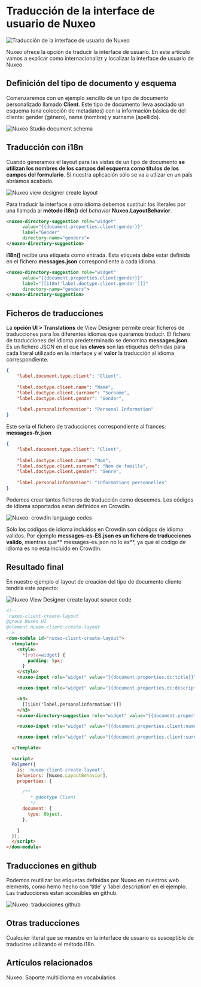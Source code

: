 # Traducción de la interface de usuario de Nuxeo

![Traducción de la interface de usuario de Nuxeo](images/atlas-continent-country-570x255.jpg "Traducción de la interface de usuario de Nuxeo")

Nuxeo ofrece la opción de traducir la interface de usuario. En este artículo vamos a explicar como internacionalizr y localizar  la interface de usuario de Nuxeo.

## Definición del tipo de documento y esquema
Comenzaremos con un ejemplo sencillo de un tipo de documento personalizado llamado **Client**. Este tipo de documento lleva asociado un esquema (una colección de metadatos) con la información básica de del cliente: gender (género), name (nombre) y surname (apellido).

![Nuxeo Studio document schema](images/nuxeo-studio-document-schema-744x567.png "Nuxeo Studio document schema")


## Traducción con i18n
Cuando generamos el layout para las vistas de un tipo de documento **se utilizan los nombres de los campos del esquema como títulos de los campos del formulario**. Si nuestra aplicación sólo se va a utlizar en un país abríamos acabado.

![Nuxeo view designer create layout](images/nuxeo-view-designer-create-layout-744x567.png "Nuxeo view designer create layout")
 

Para traducir la interface a otro idioma debemos sustituir los literales por una llamada al **método i18n()** del *behavior* **Nuxeo.LayoutBehavior**.

```xml
<nuxeo-directory-suggestion role="widget" 
      value="{{document.properties.client:gender}}" 
      label="Gender" 
      directory-name="genders">
</nuxeo-directory-suggestion>
```

**i18n()** recibe una etiqueta como entrada. Esta etiqueta debe estar definida en el fichero **messages.json** correspondiente a cada idioma.

```xml
<nuxeo-directory-suggestion role="widget" 
      value="{{document.properties.client:gender}}" 
      label="[[i18n('label.doctype.client.gender')]]" 
      directory-name="genders">
</nuxeo-directory-suggestion>
```

## Ficheros de traducciones
La **opción UI > Translations** de View Designer permite crear ficheros de traducciones para los diferentes idiomas que queramos traducir. El fichero de traducciones del idioma predeterminado se denomina **messages.json**. Es un fichero JSON en el que las **claves** son las etiquetas definidas para cada literal utilizado en la interface y el **valor** la traducción al idioma correspondiente.

```json
{
	"label.document.type.client": "Client",
  
	"label.doctype.client.name": "Name",  
	"label.doctype.client.surname": "Surname",
	"label.doctype.client.gender": "Gender",
  
	"label.personalinformation": "Personal Information"
}
```

Este sería el fichero de traducciones correspondiente al frances: **messages-fr.json**

```json
{
	"label.document.type.client": "Client",
  
	"label.doctype.client.name": "Nom",  
	"label.doctype.client.surname": "Nom de famille",
	"label.doctype.client.gender": "Genre",
  
	"label.personalinformation": "Informations personnelles"
}
```

Podemos crear tantos ficheros de traducción como deseemos. Los códigos de idioma soportados estan definidos en Crowdin.

![Nuxeo: crowdin language codes](images/crowdin-language-codes-744x567.png "Nuxeo: crowdin language codes")
 

Sólo los códigos de idioma incluidos en Crowdin son  códigos de idioma validos. Por ejemplo **messages-es-ES.json es un fichero de traducciones valido**, mientras que** messages-es.json no lo es**, ya que el código de idioma es no esta incluido en Crowdin.

## Resultado final
En nuestro ejemplo el layout de creación del tipo de documento cliente tendría este aspecto:

![Nuxeo View Designer create layout source code](images/nuxeo-view-designer-create-layout-source-code-744x567.png "Nuxeo View Designer create layout source code")

```html
<!--
`nuxeo-client-create-layout`
@group Nuxeo UI
@element nuxeo-client-create-layout
-->
<dom-module id="nuxeo-client-create-layout">
  <template>
    <style>
      *[role=widget] {
        padding: 5px;
      }
    </style>
    <nuxeo-input role="widget" value="{{document.properties.dc:title}}" label="[[i18n('title')]]" type="text"></nuxeo-input>

    <nuxeo-input role="widget" value="{{document.properties.dc:description}}" label="[[i18n('label.description')]]" type="text"></nuxeo-input>

    <h3>
      [[i18n('label.personalinformation')]]
    </h3>
    <nuxeo-directory-suggestion role="widget" value="{{document.properties.client:gender}}" label="[[i18n('label.doctype.client.gender')]]" directory-name="genders"></nuxeo-directory-suggestion>

    <nuxeo-input role="widget" value="{{document.properties.client:name}}" label="[[i18n('label.doctype.client.name')]]" type="text"></nuxeo-input>

    <nuxeo-input role="widget" value="{{document.properties.client:surname}}" label="[[i18n('label.doctype.client.surname')]]" type="text"></nuxeo-input>

  </template>

  <script>
  Polymer({
    is: 'nuxeo-client-create-layout',
    behaviors: [Nuxeo.LayoutBehavior],
    properties: {

      /**
         * @doctype Client
         */
      document: {
        type: Object,
      },

    }
  });
  </script>
</dom-module>
```
 

## Traducciones en github
Podemos reutilizar las etiquetas definidas por Nuxeo en nuestros web elements, como hemo hecho con ‘title’ y ‘label.description’ en el ejemplo. Las traducciones estan accesibles en github.

![Nuxeo: traducciones github](images/nuxeo-traducciones-github-744x567.png "Nuxeo: traducciones github")


## Otras traducciones
Cualquier literal que se muestre en la interface de usuario es susceptible de traducirse utilizando el método i18n.

## Artículos relacionados
Nuxeo: Soporte multiidioma en vocabularios
